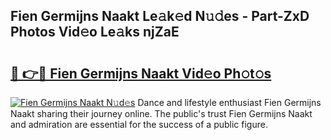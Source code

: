 ## Fien Germijns Naakt Le𝚊k𝚎d N𝚞𝚍es - Part-ZxD Photos Vid𝚎o Le𝚊ks njZaE

# <h2><a href="http://fb0pgk.evod.top/?m=Fien+Germijns+Naakt">🔗 👉🔴 Fien Germijns Naakt Vid𝚎o Ph𝚘t𝚘s</a></h2>

[![Fien Germijns Naakt N𝚞d𝚎s](https://i.imgur.com/8V9OHl7.gif)](http://fb0pgk.evod.top/?m=Fien+Germijns+Naakt)
Dance and lifestyle enthusiast Fien Germijns Naakt sharing their journey online. The public's trust Fien Germijns Naakt and admiration are essential for the success of a public figure. 
